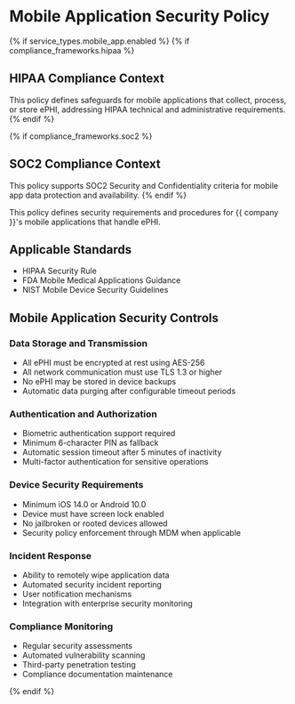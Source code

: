 # Mobile Application Security Policy

{% if service_types.mobile_app.enabled %}
{% if compliance_frameworks.hipaa %}
## HIPAA Compliance Context
This policy defines safeguards for mobile applications that collect, process, or store ePHI, addressing HIPAA technical and administrative requirements.
{% endif %}

{% if compliance_frameworks.soc2 %}
## SOC2 Compliance Context
This policy supports SOC2 Security and Confidentiality criteria for mobile app data protection and availability.
{% endif %}

This policy defines security requirements and procedures for {{ company }}'s mobile applications that handle ePHI.

## Applicable Standards
* HIPAA Security Rule
* FDA Mobile Medical Applications Guidance
* NIST Mobile Device Security Guidelines

## Mobile Application Security Controls

### Data Storage and Transmission
* All ePHI must be encrypted at rest using AES-256
* All network communication must use TLS 1.3 or higher
* No ePHI may be stored in device backups
* Automatic data purging after configurable timeout periods

### Authentication and Authorization
* Biometric authentication support required
* Minimum 6-character PIN as fallback
* Automatic session timeout after 5 minutes of inactivity
* Multi-factor authentication for sensitive operations

### Device Security Requirements
* Minimum iOS 14.0 or Android 10.0
* Device must have screen lock enabled
* No jailbroken or rooted devices allowed
* Security policy enforcement through MDM when applicable

### Incident Response
* Ability to remotely wipe application data
* Automated security incident reporting
* User notification mechanisms
* Integration with enterprise security monitoring

### Compliance Monitoring
* Regular security assessments
* Automated vulnerability scanning
* Third-party penetration testing
* Compliance documentation maintenance

{% endif %}